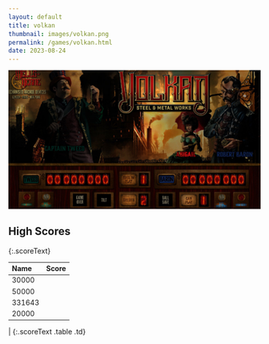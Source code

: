 ```yaml
---
layout: default
title: volkan
thumbnail: images/volkan.png
permalink: /games/volkan.html
date: 2023-08-24
---
```


<img src="../images/volkan.png" class="gameThumbnail img-fluid mx-auto align-middle"></a>
## High Scores 
{:.scoreText}

| Name | Score | 
| :---- | ----: | 
| 30000 | 
| 50000 | 
| 331643 | 
| 20000 | 
| 
{:.scoreText .table .td}